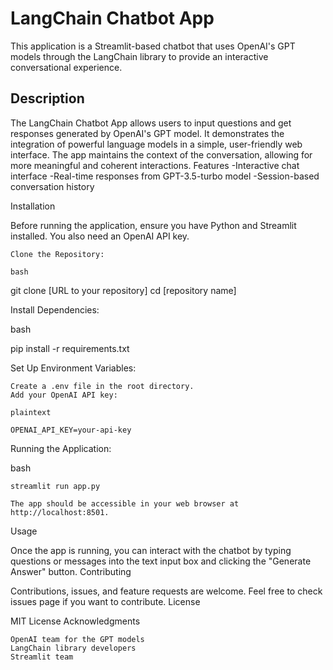 # LangChain Chatbot App

This application is a Streamlit-based chatbot that uses OpenAI's GPT models through the LangChain library to provide an interactive conversational experience.
## Description
The LangChain Chatbot App allows users to input questions and get responses generated by OpenAI's GPT model. It demonstrates the integration of powerful language models in a simple, user-friendly web interface. The app maintains the context of the conversation, allowing for more meaningful and coherent interactions.
Features
-Interactive chat interface
-Real-time responses from GPT-3.5-turbo model
-Session-based conversation history

Installation

Before running the application, ensure you have Python and Streamlit installed. You also need an OpenAI API key.

    Clone the Repository:

    bash

git clone [URL to your repository]
cd [repository name]

Install Dependencies:

bash

pip install -r requirements.txt

Set Up Environment Variables:

    Create a .env file in the root directory.
    Add your OpenAI API key:

    plaintext

    OPENAI_API_KEY=your-api-key

Running the Application:

bash

    streamlit run app.py

    The app should be accessible in your web browser at http://localhost:8501.

Usage

Once the app is running, you can interact with the chatbot by typing questions or messages into the text input box and clicking the "Generate Answer" button.
Contributing

Contributions, issues, and feature requests are welcome. Feel free to check issues page if you want to contribute.
License

MIT License
Acknowledgments

    OpenAI team for the GPT models
    LangChain library developers
    Streamlit team
